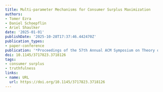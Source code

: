 ```yaml
---
title: Multi-parameter Mechanisms for Consumer Surplus Maximization
authors:
- Tomer Ezra
- Daniel Schoepflin
- Ariel Shaulker
date: '2025-01-01'
publishDate: '2025-10-28T17:37:46.442470Z'
publication_types:
- paper-conference
publication: '*Proceedings of the 57th Annual ACM Symposium on Theory of Computing*'
doi: 10.1145/3717823.3718126
tags:
- consumer surplus
- truthfulness
links:
- name: URL
  url: https://doi.org/10.1145/3717823.3718126
---
```

